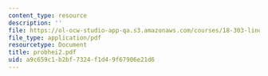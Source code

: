 ```yaml
---
content_type: resource
description: ''
file: https://ol-ocw-studio-app-qa.s3.amazonaws.com/courses/18-303-linear-partial-differential-equations-fall-2006/a9c659c1b2bf7324f1d49f67906e21d6_probhei2.pdf
file_type: application/pdf
resourcetype: Document
title: probhei2.pdf
uid: a9c659c1-b2bf-7324-f1d4-9f67906e21d6
---
```

